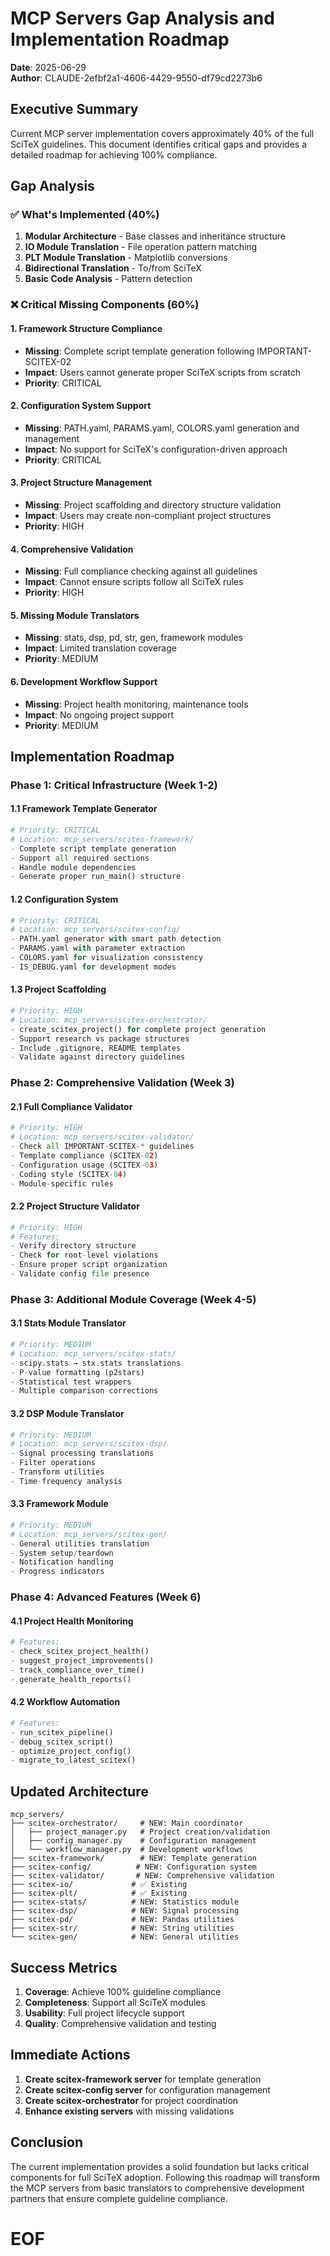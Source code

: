 # MCP Servers Gap Analysis and Implementation Roadmap

**Date**: 2025-06-29  
**Author**: CLAUDE-2efbf2a1-4606-4429-9550-df79cd2273b6

## Executive Summary

Current MCP server implementation covers approximately 40% of the full SciTeX guidelines. This document identifies critical gaps and provides a detailed roadmap for achieving 100% compliance.

## Gap Analysis

### ✅ What's Implemented (40%)
1. **Modular Architecture** - Base classes and inheritance structure
2. **IO Module Translation** - File operation pattern matching
3. **PLT Module Translation** - Matplotlib conversions
4. **Bidirectional Translation** - To/from SciTeX
5. **Basic Code Analysis** - Pattern detection

### ❌ Critical Missing Components (60%)

#### 1. Framework Structure Compliance
- **Missing**: Complete script template generation following IMPORTANT-SCITEX-02
- **Impact**: Users cannot generate proper SciTeX scripts from scratch
- **Priority**: CRITICAL

#### 2. Configuration System Support
- **Missing**: PATH.yaml, PARAMS.yaml, COLORS.yaml generation and management
- **Impact**: No support for SciTeX's configuration-driven approach
- **Priority**: CRITICAL

#### 3. Project Structure Management
- **Missing**: Project scaffolding and directory structure validation
- **Impact**: Users may create non-compliant project structures
- **Priority**: HIGH

#### 4. Comprehensive Validation
- **Missing**: Full compliance checking against all guidelines
- **Impact**: Cannot ensure scripts follow all SciTeX rules
- **Priority**: HIGH

#### 5. Missing Module Translators
- **Missing**: stats, dsp, pd, str, gen, framework modules
- **Impact**: Limited translation coverage
- **Priority**: MEDIUM

#### 6. Development Workflow Support
- **Missing**: Project health monitoring, maintenance tools
- **Impact**: No ongoing project support
- **Priority**: MEDIUM

## Implementation Roadmap

### Phase 1: Critical Infrastructure (Week 1-2)

#### 1.1 Framework Template Generator
```python
# Priority: CRITICAL
# Location: mcp_servers/scitex-framework/
- Complete script template generation
- Support all required sections
- Handle module dependencies
- Generate proper run_main() structure
```

#### 1.2 Configuration System
```python
# Priority: CRITICAL  
# Location: mcp_servers/scitex-config/
- PATH.yaml generator with smart path detection
- PARAMS.yaml with parameter extraction
- COLORS.yaml for visualization consistency
- IS_DEBUG.yaml for development modes
```

#### 1.3 Project Scaffolding
```python
# Priority: HIGH
# Location: mcp_servers/scitex-orchestrator/
- create_scitex_project() for complete project generation
- Support research vs package structures
- Include .gitignore, README templates
- Validate against directory guidelines
```

### Phase 2: Comprehensive Validation (Week 3)

#### 2.1 Full Compliance Validator
```python
# Priority: HIGH
# Location: mcp_servers/scitex-validator/
- Check all IMPORTANT-SCITEX-* guidelines
- Template compliance (SCITEX-02)
- Configuration usage (SCITEX-03)
- Coding style (SCITEX-04)
- Module-specific rules
```

#### 2.2 Project Structure Validator
```python
# Priority: HIGH
# Features:
- Verify directory structure
- Check for root-level violations
- Ensure proper script organization
- Validate config file presence
```

### Phase 3: Additional Module Coverage (Week 4-5)

#### 3.1 Stats Module Translator
```python
# Priority: MEDIUM
# Location: mcp_servers/scitex-stats/
- scipy.stats → stx.stats translations
- P-value formatting (p2stars)
- Statistical test wrappers
- Multiple comparison corrections
```

#### 3.2 DSP Module Translator
```python
# Priority: MEDIUM
# Location: mcp_servers/scitex-dsp/
- Signal processing translations
- Filter operations
- Transform utilities
- Time-frequency analysis
```

#### 3.3 Framework Module
```python
# Priority: MEDIUM
# Location: mcp_servers/scitex-gen/
- General utilities translation
- System setup/teardown
- Notification handling
- Progress indicators
```

### Phase 4: Advanced Features (Week 6)

#### 4.1 Project Health Monitoring
```python
# Features:
- check_scitex_project_health()
- suggest_project_improvements()
- track_compliance_over_time()
- generate_health_reports()
```

#### 4.2 Workflow Automation
```python
# Features:
- run_scitex_pipeline()
- debug_scitex_script()
- optimize_project_config()
- migrate_to_latest_scitex()
```

## Updated Architecture

```
mcp_servers/
├── scitex-orchestrator/     # NEW: Main coordinator
│   ├── project_manager.py   # Project creation/validation
│   ├── config_manager.py    # Configuration management
│   └── workflow_manager.py  # Development workflows
├── scitex-framework/        # NEW: Template generation
├── scitex-config/          # NEW: Configuration system
├── scitex-validator/       # NEW: Comprehensive validation
├── scitex-io/             # ✅ Existing
├── scitex-plt/            # ✅ Existing
├── scitex-stats/          # NEW: Statistics module
├── scitex-dsp/            # NEW: Signal processing
├── scitex-pd/             # NEW: Pandas utilities
├── scitex-str/            # NEW: String utilities
└── scitex-gen/            # NEW: General utilities
```

## Success Metrics

1. **Coverage**: Achieve 100% guideline compliance
2. **Completeness**: Support all SciTeX modules
3. **Usability**: Full project lifecycle support
4. **Quality**: Comprehensive validation and testing

## Immediate Actions

1. **Create scitex-framework server** for template generation
2. **Create scitex-config server** for configuration management
3. **Create scitex-orchestrator** for project coordination
4. **Enhance existing servers** with missing validations

## Conclusion

The current implementation provides a solid foundation but lacks critical components for full SciTeX adoption. Following this roadmap will transform the MCP servers from basic translators to comprehensive development partners that ensure complete guideline compliance.

# EOF